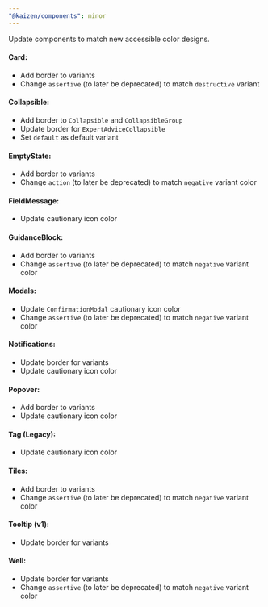 ```yaml
---
"@kaizen/components": minor
---
```


Update components to match new accessible color designs.

#### Card:
- Add border to variants
- Change `assertive` (to later be deprecated) to match `destructive` variant

#### Collapsible:
- Add border to `Collapsible` and `CollapsibleGroup`
- Update border for `ExpertAdviceCollapsible`
- Set `default` as default variant

#### EmptyState:
- Add border to variants
- Change `action` (to later be deprecated) to match `negative` variant color

#### FieldMessage:
- Update cautionary icon color

#### GuidanceBlock:
- Add border to variants
- Change `assertive` (to later be deprecated) to match `negative` variant color

#### Modals:
- Update `ConfirmationModal` cautionary icon color
- Change `assertive` (to later be deprecated) to match `negative` variant color

#### Notifications:
- Update border for variants
- Update cautionary icon color

#### Popover:
- Add border to variants
- Update cautionary icon color

#### Tag (Legacy):
- Update cautionary icon color

#### Tiles:
- Add border to variants
- Change `assertive` (to later be deprecated) to match `negative` variant color

#### Tooltip (v1):
- Update border for variants

#### Well:
- Update border for variants
- Change `assertive` (to later be deprecated) to match `negative` variant color
